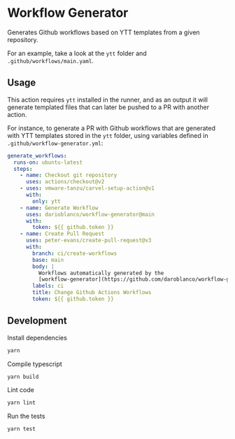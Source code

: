 # Workflow Generator

Generates Github workflows based on YTT templates from a given repository.

For an example, take a look at the `ytt` folder and `.github/workflows/main.yaml`.

## Usage

This action requires `ytt` installed in the runner, and as an output it will generate templated
files that can later be pushed to a PR with another action.

For instance, to generate a PR with Github workflows that are generated with YTT templates stored
in the `ytt` folder, using variables defined in `.github/workflow-generator.yml`:

```yaml
generate_workflows:
  runs-on: ubuntu-latest
  steps:
    - name: Checkout git repository
      uses: actions/checkout@v2
    - uses: vmware-tanzu/carvel-setup-action@v1
      with:
        only: ytt
    - name: Generate Workflow
      uses: darioblanco/workflow-generator@main
      with:
        token: ${{ github.token }}
    - name: Create Pull Request
      uses: peter-evans/create-pull-request@v3
      with:
        branch: ci/create-workflows
        base: main
        body: |
          Workflows automatically generated by the
          [workflow-generator](https://github.com/daroblanco/workflow-generator) GitHub action
        labels: ci
        title: Change Github Actions Workflows
        token: ${{ github.token }}
```

## Development

Install dependencies

```bash
yarn
```

Compile typescript

```bash
yarn build
```

Lint code

```bash
yarn lint
```

Run the tests

```bash
yarn test
```
